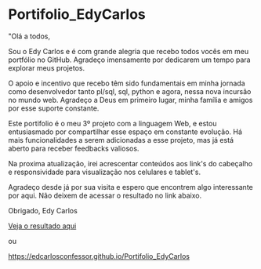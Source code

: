 # Portifolio_EdyCarlos

"Olá a todos,

Sou o Edy Carlos e é com grande alegria que recebo todos vocês em meu portfólio no GitHub.
Agradeço imensamente por dedicarem um tempo para explorar meus projetos.

O apoio e incentivo que recebo têm sido fundamentais em minha jornada como desenvolvedor tanto pl/sql, sql, python e agora, nessa nova incursão no mundo web.
Agradeço a Deus em primeiro lugar, minha família e amigos por esse suporte constante.

Este portifolio é o meu 3º projeto com a linguagem Web, e estou entusiasmado por compartilhar esse espaço em constante evolução. Há mais funcionalidades a serem adicionadas a esse projeto, mas já está aberto para receber feedbacks valiosos.

Na proxima atualização, irei acrescentar conteúdos aos link's do cabeçalho e responsividade para visualização nos celulares e tablet's.

Agradeço desde já por sua visita e espero que encontrem algo interessante por aqui. Não deixem de acessar o resultado no link abaixo.

Obrigado,
Edy Carlos

[Veja o resultado aqui](https://edcarlosconfessor.github.io/Portifolio_EdyCarlos/)

ou

https://edcarlosconfessor.github.io/Portifolio_EdyCarlos